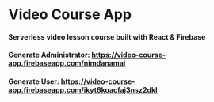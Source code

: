 # Video Course App
#### Serverless video lesson course built with React & Firebase

#### Generate Administrator: https://video-course-app.firebaseapp.com/nimdanamai
#### Generate User: https://video-course-app.firebaseapp.com/ikyt6koacfaj3nsz2dkl
